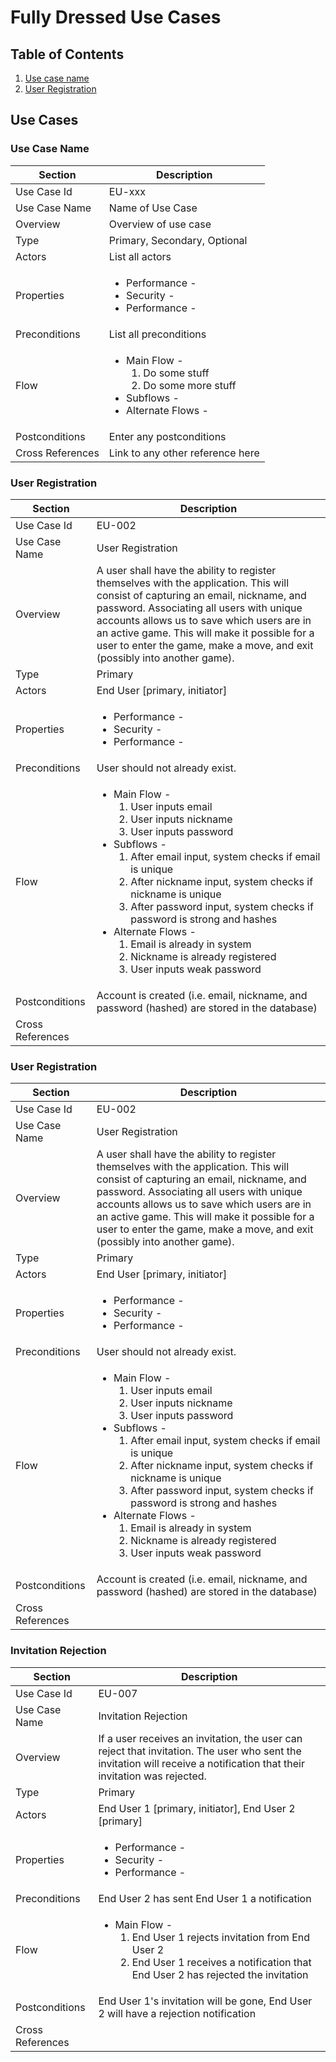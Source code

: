 # Fully Dressed Use Cases
## Table of Contents
1. [Use case name](#use-case-name)
2. [User Registration](#user-registration)


## Use Cases
### <a name="use-case-name">Use Case Name</a>
| Section | Description |
| ------- | ----------- |
| Use Case Id | EU-xxx |
| Use Case Name | Name of Use Case |
| Overview | Overview of use case |
| Type | Primary, Secondary, Optional |
| Actors | List all actors |
| Properties | <ul><li>Performance - </li><li>Security - </li><li>Performance - </li></ul> |
| Preconditions | List all preconditions |
| Flow | <ul><li>Main Flow - <ol><li>Do some stuff</li><li>Do some more stuff</li></ol></li><li>Subflows - </li><li>Alternate Flows - </li></ul> |
| Postconditions | Enter any postconditions |
| Cross References | Link to any other reference here


### <a name="user-registration">User Registration</a>
| Section | Description |
| ------- | ----------- |
| Use Case Id | EU-002 |
| Use Case Name | User Registration |
| Overview | A user shall have the ability to register themselves with the application. This will consist of capturing an email, nickname, and password. Associating all users with unique accounts allows us to save which users are in an active game. This will make it possible for a user to enter the game, make a move, and exit (possibly into another game). |
| Type | Primary |
| Actors | End User [primary, initiator] |
| Properties | <ul><li>Performance - </li><li>Security - </li><li>Performance - </li></ul> |
| Preconditions | User should not already exist. |
| Flow | <ul><li>Main Flow - <ol><li>User inputs email</li><li>User inputs nickname</li><li>User inputs password</li></ol></li><li>Subflows - <ol><li>After email input, system checks if email is unique</li><li>After nickname input, system checks if nickname is unique</li><li>After password input, system checks if password is strong and hashes</li></ol></li><li>Alternate Flows - <ol><li>Email is already in system</li><li>Nickname is already registered</li><li>User inputs weak password</li></ol></li></ul> |
| Postconditions | Account is created (i.e. email, nickname, and password (hashed) are stored in the database) |
| Cross References | |

### <a name="user-registration">User Registration</a>
| Section | Description |
| ------- | ----------- |
| Use Case Id | EU-002 |
| Use Case Name | User Registration |
| Overview | A user shall have the ability to register themselves with the application. This will consist of capturing an email, nickname, and password. Associating all users with unique accounts allows us to save which users are in an active game. This will make it possible for a user to enter the game, make a move, and exit (possibly into another game). |
| Type | Primary |
| Actors | End User [primary, initiator] |
| Properties | <ul><li>Performance - </li><li>Security - </li><li>Performance - </li></ul> |
| Preconditions | User should not already exist. |
| Flow | <ul><li>Main Flow - <ol><li>User inputs email</li><li>User inputs nickname</li><li>User inputs password</li></ol></li><li>Subflows - <ol><li>After email input, system checks if email is unique</li><li>After nickname input, system checks if nickname is unique</li><li>After password input, system checks if password is strong and hashes</li></ol></li><li>Alternate Flows - <ol><li>Email is already in system</li><li>Nickname is already registered</li><li>User inputs weak password</li></ol></li></ul> |
| Postconditions | Account is created (i.e. email, nickname, and password (hashed) are stored in the database) |
| Cross References | |

### <a name="invitation-rejection">Invitation Rejection</a>
| Section | Description |
| ------- | ----------- |
| Use Case Id | EU-007 |
| Use Case Name | Invitation Rejection |
| Overview | If a user receives an invitation, the user can reject that invitation. The user who sent the invitation will receive a notification that their invitation was rejected. |
| Type | Primary |
| Actors | End User 1 [primary, initiator], End User 2 [primary] |
| Properties | <ul><li>Performance - </li><li>Security - </li><li>Performance - </li></ul> |
| Preconditions | End User 2 has sent End User 1 a notification |
| Flow | <ul><li>Main Flow - <ol><li>End User 1 rejects invitation from End User 2</li><li>End User 1 receives a notification that End User 2 has rejected the invitation</li></ol></li></ul> |
| Postconditions | End User 1's invitation will be gone, End User 2 will have a rejection notification |
| Cross References | |

